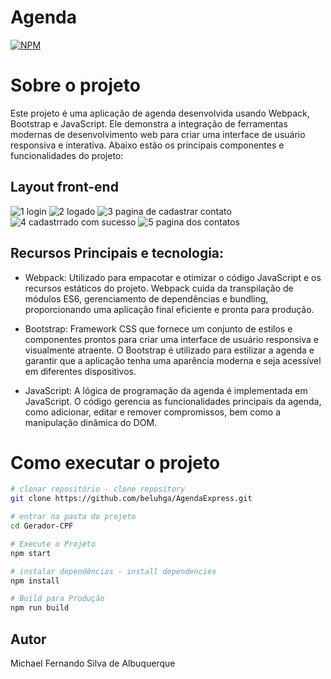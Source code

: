 # Agenda

[![NPM](https://img.shields.io/npm/l/react)](hhttps://github.com/Beluhga/AppTest-paraEstudo/blob/main/LICENSE) 

# Sobre o projeto
Este projeto é uma aplicação de agenda desenvolvida usando Webpack, Bootstrap e JavaScript. Ele demonstra a integração de ferramentas modernas de desenvolvimento web para criar uma interface de usuário responsiva e interativa. Abaixo estão os principais componentes e funcionalidades do projeto:
## Layout front-end
![1 login](https://github.com/user-attachments/assets/cd5fdb2c-357a-43a7-8596-2709fde5c5a6)
![2 logado](https://github.com/user-attachments/assets/29042116-3dfb-4485-9554-409dffef085c)
![3 pagina de cadastrar contato](https://github.com/user-attachments/assets/e1591994-3e3d-46da-ad54-c3f000faf632)
![4 cadastrrado com sucesso](https://github.com/user-attachments/assets/d2083678-b71f-43e0-a1d3-9d4093b46873)
![5 pagina dos contatos](https://github.com/user-attachments/assets/995b88a6-8ba8-4c87-8210-086a11c2fcc1)

## Recursos Principais e tecnologia:

- Webpack: Utilizado para empacotar e otimizar o código JavaScript e os recursos estáticos do projeto. Webpack cuida da transpilação de módulos ES6, gerenciamento de dependências e bundling, proporcionando uma aplicação final eficiente e pronta para produção.

- Bootstrap: Framework CSS que fornece um conjunto de estilos e componentes prontos para criar uma interface de usuário responsiva e visualmente atraente. O Bootstrap é utilizado para estilizar a agenda e garantir que a aplicação tenha uma aparência moderna e seja acessível em diferentes dispositivos.

- JavaScript: A lógica de programação da agenda é implementada em JavaScript. O código gerencia as funcionalidades principais da agenda, como adicionar, editar e remover compromissos, bem como a manipulação dinâmica do DOM.

# Como executar o projeto

```bash
# clonar repositório - clone repository
git clone https://github.com/beluhga/AgendaExpress.git

# entrar na pasta do projeto
cd Gerador-CPF

# Execute o Projeto
npm start

# instalar dependências - install dependencies
npm install

# Build para Produção
npm run build

```


## Autor

Michael Fernando Silva de Albuquerque

